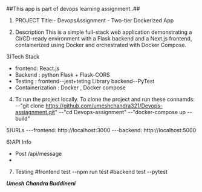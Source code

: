 ##This app is part of devops learning assignment..##
1) PROJECT Title:-
 DevopsAssignment - Two-tier Dockerized App

3) Description
  This is a simple full-stack web application demonstrating a CI/CD-ready environment with a Flask backend and a Next.js frontend, containerized using Docker and orchestrated with Docker Compose.

3)Tech Stack
  - frontend: React.js
  - Backend : python Flask + Flask-CORS
  - Testing : frontend--jest+teting Library
              backend--PyTest
  - Containerization : Docker , Docker compose
    
4) To run the project locally.
  To clone the project and run these connamds:
  --"git clone https://github.com/umeshchandra321/Devops-assiagnment.git"
  --"cd Devops-assignment"
  --"docker-compose up --build"
   
5)URLs 
---frontend: http://localhost:3000
---backend: http://localhost:5000

6}API Info
  - Post /api/message
  - 
7) Testing
  #frontend test
  --npm run test
  #backend test
  --pytest


***Umesh Chandra Buddineni***

    

